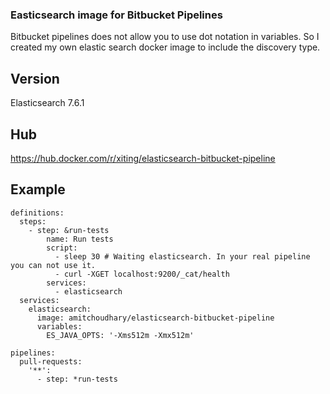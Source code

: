 ### Easticsearch image for Bitbucket Pipelines

Bitbucket pipelines does not allow you to use dot notation in variables. So I created my own elastic search docker image to include the discovery type.

## Version

Elasticsearch 7.6.1

## Hub

https://hub.docker.com/r/xiting/elasticsearch-bitbucket-pipeline

## Example

```
definitions:
  steps:
    - step: &run-tests
        name: Run tests
        script:
          - sleep 30 # Waiting elasticsearch. In your real pipeline you can not use it.
          - curl -XGET localhost:9200/_cat/health
        services:
          - elasticsearch
  services:
    elasticsearch:
      image: amitchoudhary/elasticsearch-bitbucket-pipeline
      variables:
        ES_JAVA_OPTS: '-Xms512m -Xmx512m'

pipelines:
  pull-requests:
    '**':
      - step: *run-tests
```
